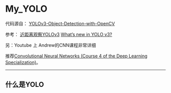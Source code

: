 # My_YOLO

代码源自： [YOLOv3-Object-Detection-with-OpenCV](https://github.com/iArunava/YOLOv3-Object-Detection-with-OpenCV.git)

参考：
[近距离观察YOLOv3](https://zhuanlan.zhihu.com/p/40332004)
[What’s new in YOLO v3?](https://towardsdatascience.com/yolo-v3-object-detection-53fb7d3bfe6b)

另：Youtube 上 Andrew的CNN课程非常详细

推荐[Convolutional Neural Networks (Course 4 of the Deep Learning Specialization)](https://www.youtube.com/watch?v=ArPaAX_PhIs&list=PLkDaE6sCZn6Gl29AoE31iwdVwSG-KnDzF)。

----

## 什么是YOLO




